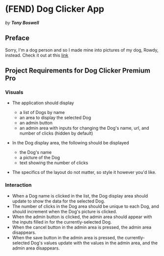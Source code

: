 
# (FEND) Dog Clicker App
*by **Tony Boswell***

## Preface
Sorry, I'm a dog person and so I made mine into pictures of my dog, Rowdy, instead.
Check it out at this [link](https://shylmysten.github.io/FEND-Dog-Clicker-App/)



## Project Requirements for Dog Clicker Premium Pro

### Visuals

-   The application should display

    -   a list of Dogs by name
    -   an area to display the selected Dog
    -   an admin button
    -   an admin area with inputs for changing the Dog's name, url, and number of clicks (hidden by default)
-   In the Dog display area, the following should be displayed

    -   the Dog's name
    -   a picture of the Dog
    -   text showing the number of clicks
-   The specifics of the layout do not matter, so style it however you'd like.

### Interaction

-   When a Dog name is clicked in the list, the Dog display area should update to show the data for the selected Dog.
-   The number of clicks in the Dog area should be unique to each Dog, and should increment when the Dog's picture is clicked.
-   When the admin button is clicked, the admin area should appear with the inputs filled in for the currently-selected Dog.
-   When the cancel button in the admin area is pressed, the admin area disappears.
-   When the save button in the admin area is pressed, the currently-selected Dog's values update with the values in the admin area, and the admin area disappears.
